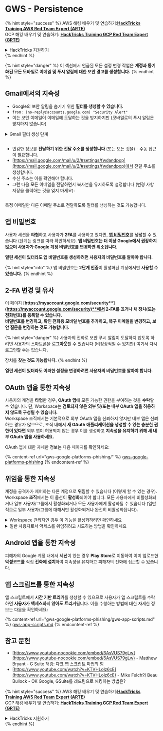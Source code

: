 # GWS - Persistence

{% hint style="success" %}
AWS 해킹 배우기 및 연습하기:<img src="../../.gitbook/assets/image.png" alt="" data-size="line">[**HackTricks Training AWS Red Team Expert (ARTE)**](https://training.hacktricks.xyz/courses/arte)<img src="../../.gitbook/assets/image.png" alt="" data-size="line">\
GCP 해킹 배우기 및 연습하기: <img src="../../.gitbook/assets/image (2).png" alt="" data-size="line">[**HackTricks Training GCP Red Team Expert (GRTE)**<img src="../../.gitbook/assets/image (2).png" alt="" data-size="line">](https://training.hacktricks.xyz/courses/grte)

<details>

<summary>HackTricks 지원하기</summary>

* [**구독 계획**](https://github.com/sponsors/carlospolop) 확인하기!
* **💬 [**Discord 그룹**](https://discord.gg/hRep4RUj7f) 또는 [**텔레그램 그룹**](https://t.me/peass)에 참여하거나 **Twitter** 🐦 [**@hacktricks\_live**](https://twitter.com/hacktricks\_live)**를 팔로우하세요.**
* **[**HackTricks**](https://github.com/carlospolop/hacktricks) 및 [**HackTricks Cloud**](https://github.com/carlospolop/hacktricks-cloud) 깃허브 리포지토리에 PR을 제출하여 해킹 트릭을 공유하세요.**

</details>
{% endhint %}

{% hint style="danger" %}
이 섹션에서 언급된 모든 설정 변경 작업은 **계정과 동기화된 모든 모바일로 이메일 및 푸시 알림에 대한 보안 경고를 생성합니다.**
{% endhint %}

## **Gmail에서의 지속성**

* Google의 보안 알림을 숨기기 위한 **필터를 생성할 수 있습니다.**
* `from: (no-reply@accounts.google.com) "Security Alert"`
* 이는 보안 이메일이 이메일에 도달하는 것을 방지하지만 (모바일로의 푸시 알림은 방지하지 않습니다)

<details>

<summary>Gmail 필터 생성 단계</summary>

(지침은 [**여기**](https://support.google.com/mail/answer/6579)에서 확인하세요)

1. [Gmail](https://mail.google.com/)을 엽니다.
2. 상단의 검색 상자에서 검색 옵션 표시를 클릭합니다 ![photos tune](https://lh3.googleusercontent.com/cD6YR\_YvqXqNKxrWn2NAWkV6tjJtg8vfvqijKT1\_9zVCrl2sAx9jROKhLqiHo2ZDYTE=w36).
3. 검색 기준을 입력합니다. 검색이 제대로 작동했는지 확인하려면 **검색**을 클릭하여 어떤 이메일이 표시되는지 확인합니다.
4. 검색 창 하단에서 **필터 만들기**를 클릭합니다.
5. 필터가 수행할 작업을 선택합니다.
6. **필터 만들기**를 클릭합니다.

현재 필터를 확인하려면 [https://mail.google.com/mail/u/0/#settings/filters](https://mail.google.com/mail/u/0/#settings/filters)에서 삭제할 수 있습니다.

</details>

<figure><img src="../../.gitbook/assets/image (331).png" alt=""><figcaption></figcaption></figure>

* 민감한 정보를 **전달하기 위한 전달 주소를 생성합니다** (또는 모든 것을) - 수동 접근이 필요합니다.
* [https://mail.google.com/mail/u/2/#settings/fwdandpop](https://mail.google.com/mail/u/2/#settings/fwdandpop)에서 전달 주소를 생성합니다.
* 수신 주소는 이를 확인해야 합니다.
* 그런 다음 모든 이메일을 전달하면서 복사본을 유지하도록 설정합니다 (변경 사항 저장을 클릭하는 것을 잊지 마세요):

<figure><img src="../../.gitbook/assets/image (332).png" alt=""><figcaption></figcaption></figure>

특정 이메일만 다른 이메일 주소로 전달하도록 필터를 생성하는 것도 가능합니다.

## 앱 비밀번호

사용자 세션을 **타협**하고 사용자가 **2FA**를 사용하고 있다면, [**앱 비밀번호**](https://support.google.com/accounts/answer/185833?hl=en)를 **생성**할 수 있습니다 (단계는 링크를 따라 확인하세요). **앱 비밀번호는 더 이상 Google에서 권장하지 않으며 사용자가 Google 계정 비밀번호를 변경하면 취소됩니다.**

**열린 세션이 있더라도 앱 비밀번호를 생성하려면 사용자의 비밀번호를 알아야 합니다.**

{% hint style="info" %}
앱 비밀번호는 **2단계 인증**이 활성화된 계정에서만 **사용할 수 있습니다.**
{% endhint %}

## 2-FA 변경 및 유사

이 페이지 [**https://myaccount.google.com/security**](https://myaccount.google.com/security)**에서 2-FA를 끄거나 새 장치(또는 전화번호)를 등록할 수 있습니다.**\
**비밀번호를 변경하고, 확인 전화용 모바일 번호를 추가하고, 복구 이메일을 변경하고, 보안 질문을 변경하는 것도 가능합니다.**

{% hint style="danger" %}
사용자의 전화로 보안 푸시 알림이 도달하지 않도록 하려면 사용자의 스마트폰을 **로그아웃**할 수 있습니다 (비정상적일 수 있지만) 여기서 다시 로그인할 수는 없습니다.

장치를 **찾는 것도 가능합니다.**
{% endhint %}

**열린 세션이 있더라도 이러한 설정을 변경하려면 사용자의 비밀번호를 알아야 합니다.**

## OAuth 앱을 통한 지속성

사용자의 계정을 **타협**한 경우, **OAuth 앱**에 모든 가능한 권한을 부여하는 것을 **수락**할 수 있습니다. 단, Workspace는 **검토되지 않은 외부 및/또는 내부 OAuth 앱을 허용하지 않도록 구성될 수 있습니다.**\
Workspace 조직에서는 기본적으로 외부 OAuth 앱을 신뢰하지 않지만 내부 앱은 신뢰하는 경우가 많으므로, 조직 내에서 **새 OAuth 애플리케이션을 생성할 수 있는 충분한 권한이 있다면** 외부 앱이 허용되지 않는 경우 이를 생성하고 **지속성을 유지하기 위해 새 내부 OAuth 앱을 사용하세요.**

OAuth 앱에 대한 자세한 정보는 다음 페이지를 확인하세요:

{% content-ref url="gws-google-platforms-phishing/" %}
[gws-google-platforms-phishing](gws-google-platforms-phishing/)
{% endcontent-ref %}

## 위임을 통한 지속성

계정을 공격자가 제어하는 다른 계정으로 **위임**할 수 있습니다 (이렇게 할 수 있는 경우). Workspace **조직**에서는 이 옵션이 **활성화**되어야 합니다. 모든 사용자에게 비활성화되거나 일부 사용자/그룹에서 활성화되거나 모든 사용자에게 활성화될 수 있습니다 (일반적으로 일부 사용자/그룹에 대해서만 활성화되거나 완전히 비활성화됩니다).

<details>

<summary>Workspace 관리자인 경우 이 기능을 활성화하려면 확인하세요</summary>

(정보는 [문서에서 복사됨](https://support.google.com/a/answer/7223765))

조직의 관리자로서 (예: 직장이나 학교) 사용자가 Gmail 계정에 대한 액세스를 위임할 수 있는지 제어합니다. 모든 사용자에게 계정을 위임할 수 있는 옵션을 제공하거나 특정 부서의 사람들만 위임을 설정할 수 있도록 할 수 있습니다. 예를 들어:

* 관리 비서를 Gmail 계정의 위임자로 추가하여 그들이 귀하를 대신하여 이메일을 읽고 보낼 수 있도록 합니다.
* 그룹을 추가하여 모든 사람이 하나의 Gmail 계정에 액세스할 수 있도록 합니다.

사용자는 동일한 조직의 다른 사용자에게만 액세스를 위임할 수 있으며, 도메인이나 조직 단위에 관계없이 가능합니다.

#### 위임 한도 및 제한

* **사용자가 Google 그룹에 자신의 메일박스 액세스를 부여할 수 있도록 허용하는 옵션**: 이 옵션을 사용하려면 위임된 계정의 OU와 각 그룹 구성원의 OU에 대해 활성화되어야 합니다. 이 옵션이 활성화되지 않은 OU에 속한 그룹 구성원은 위임된 계정에 액세스할 수 없습니다.
* 일반적인 사용으로 40명의 위임자가 동시에 Gmail 계정에 액세스할 수 있습니다. 한 명 이상의 위임자가 평균 이상으로 사용할 경우 이 숫자가 줄어들 수 있습니다.
* Gmail에 자주 액세스하는 자동화된 프로세스는 동시에 계정에 액세스할 수 있는 위임자의 수를 줄일 수 있습니다. 이러한 프로세스에는 Gmail에 자주 액세스하는 API 또는 브라우저 확장 프로그램이 포함됩니다.
* 단일 Gmail 계정은 최대 1,000명의 고유한 위임자를 지원합니다. 그룹은 한 위임자로 계산됩니다.
* 위임은 Gmail 계정의 한도를 증가시키지 않습니다. 위임된 사용자가 있는 Gmail 계정은 표준 Gmail 계정 한도 및 정책을 가집니다. 자세한 내용은 [Gmail 한도 및 정책](https://support.google.com/a/topic/28609)을 방문하세요.

#### 1단계: 사용자에 대한 Gmail 위임 활성화

**시작하기 전에:** 특정 사용자에 대한 설정을 적용하려면 해당 계정을 [조직 단위](https://support.google.com/a/topic/1227584)에 넣으세요.

1. [Google 관리 콘솔](https://support.google.com/a/answer/182076)에 [로그인](https://admin.google.com/)합니다.

관리자 계정을 사용하여 로그인하세요. 현재 계정인 CarlosPolop@gmail.com이 아닙니다.
2. 관리 콘솔에서 메뉴로 이동합니다 ![](https://storage.googleapis.com/support-kms-prod/JxKYG9DqcsormHflJJ8Z8bHuyVI5YheC0lAp)![그리고](https://storage.googleapis.com/support-kms-prod/Th2Tx0uwPMOhsMPn7nRXMUo3vs6J0pto2DTn)![](https://storage.googleapis.com/support-kms-prod/ocGtUSENh4QebLpvZcmLcNRZyaTBcolMRSyl) **앱**![그리고](https://storage.googleapis.com/support-kms-prod/Th2Tx0uwPMOhsMPn7nRXMUo3vs6J0pto2DTn)**Google Workspace**![그리고](https://storage.googleapis.com/support-kms-prod/Th2Tx0uwPMOhsMPn7nRXMUo3vs6J0pto2DTn)**Gmail**![그리고](https://storage.googleapis.com/support-kms-prod/Th2Tx0uwPMOhsMPn7nRXMUo3vs6J0pto2DTn)**사용자 설정**으로 이동합니다.
3. 모든 사용자에게 설정을 적용하려면 상위 조직 단위를 선택한 상태로 둡니다. 그렇지 않으면 하위 [조직 단위](https://support.google.com/a/topic/1227584)를 선택합니다.
4. **메일 위임**을 클릭합니다.
5. **사용자가 도메인의 다른 사용자에게 자신의 메일박스에 대한 액세스를 위임할 수 있도록 허용** 상자를 체크합니다.
6. (선택 사항) 사용자가 자신의 계정에서 전송된 위임된 메시지에 포함된 발신자 정보를 지정할 수 있도록 하려면 **사용자가 이 설정을 사용자 지정할 수 있도록 허용** 상자를 체크합니다.
7. 위임자가 보낸 메시지에 포함된 기본 발신자 정보에 대한 옵션을 선택합니다:
* **계정 소유자와 이메일을 보낸 위임자를 표시**—메시지에는 Gmail 계정 소유자와 위임자의 이메일 주소가 포함됩니다.
* **계정 소유자만 표시**—메시지에는 Gmail 계정 소유자의 이메일 주소만 포함됩니다. 위임자의 이메일 주소는 포함되지 않습니다.
8. (선택 사항) 사용자가 그룹을 위임자로 추가할 수 있도록 하려면 **사용자가 Google 그룹에 자신의 메일박스 액세스를 부여할 수 있도록 허용** 상자를 체크합니다.
9. **저장**을 클릭합니다. 하위 조직 단위를 구성한 경우 상위 조직 단위의 설정을 **상속**하거나 **재정의**할 수 있습니다.
10. (선택 사항) 다른 조직 단위에 대해 Gmail 위임을 활성화하려면 3-9단계를 반복합니다.

변경 사항은 최대 24시간이 걸릴 수 있지만 일반적으로 더 빨리 발생합니다. [자세히 알아보기](https://support.google.com/a/answer/7514107)

#### 2단계: 사용자가 자신의 계정에 대한 위임자를 설정하도록 합니다.

위임을 활성화한 후 사용자는 Gmail 설정으로 이동하여 위임자를 지정합니다. 위임자는 사용자를 대신하여 메시지를 읽고, 보내고, 받을 수 있습니다.

자세한 내용은 사용자를 [이메일 위임 및 협업](https://support.google.com/a/users/answer/138350)으로 안내하세요.

</details>

<details>

<summary>일반 사용자로서 액세스를 위임하려고 시도하는 방법을 확인하세요</summary>

(정보는 [**문서에서 복사됨**](https://support.google.com/mail/answer/138350))

최대 10명의 위임자를 추가할 수 있습니다.

직장, 학교 또는 기타 조직을 통해 Gmail을 사용하는 경우:

* 조직 내에서 최대 1000명의 위임자를 추가할 수 있습니다.
* 일반적인 사용으로 40명의 위임자가 동시에 Gmail 계정에 액세스할 수 있습니다.
* API 또는 브라우저 확장 프로그램과 같은 자동화된 프로세스를 사용하는 경우 몇 명의 위임자가 동시에 Gmail 계정에 액세스할 수 있습니다.

1. 컴퓨터에서 [Gmail](https://mail.google.com/)을 엽니다. Gmail 앱에서는 위임자를 추가할 수 없습니다.
2. 오른쪽 상단에서 설정을 클릭합니다 ![Settings](https://lh3.googleusercontent.com/p3J-ZSPOLtuBBR\_ofWTFDfdgAYQgi8mR5c76ie8XQ2wjegk7-yyU5zdRVHKybQgUlQ=w36-h36) ![그리고](https://lh3.googleusercontent.com/3\_l97rr0GvhSP2XV5OoCkV2ZDTIisAOczrSdzNCBxhIKWrjXjHucxNwocghoUa39gw=w36-h36) **모든 설정 보기**를 클릭합니다.
3. **계정 및 가져오기** 또는 **계정** 탭을 클릭합니다.
4. "계정에 대한 액세스 부여" 섹션에서 **다른 계정 추가**를 클릭합니다. 직장이나 학교를 통해 Gmail을 사용하는 경우 조직에서 이메일 위임을 제한할 수 있습니다. 이 설정이 보이지 않으면 관리자에게 문의하세요.
* 계정에 대한 액세스를 부여하는 옵션이 보이지 않으면 제한된 것입니다.
5. 추가할 사람의 이메일 주소를 입력합니다. 직장, 학교 또는 기타 조직을 통해 Gmail을 사용하는 경우, 관리자가 허용하는 경우 그룹의 이메일 주소를 입력할 수 있습니다. 이 그룹은 귀하의 조직과 동일한 도메인을 가져야 합니다. 그룹의 외부 구성원은 위임 액세스가 거부됩니다.\
\
**중요:** 위임할 계정이 새 계정이거나 비밀번호가 재설정된 경우, 관리자는 처음 로그인할 때 비밀번호 변경 요구 사항을 끄고 있어야 합니다.

* [관리자가 사용자를 생성하는 방법 알아보기](https://support.google.com/a/answer/33310).
* [관리자가 비밀번호를 재설정하는 방법 알아보기](https://support.google.com/a/answer/33319).

6. **다음 단계**를 클릭합니다 ![그리고](https://lh3.googleusercontent.com/QbWcYKta5vh\_4-OgUeFmK-JOB0YgLLoGh69P478nE6mKdfpWQniiBabjF7FVoCVXI0g=h36) **액세스를 부여하기 위한 이메일 전송**을 클릭합니다.

추가한 사람은 확인 요청 이메일을 받게 됩니다. 초대는 일주일 후에 만료됩니다.

그룹을 추가한 경우 모든 그룹 구성원이 확인 없이 위임자가 됩니다.

참고: 위임이 효과를 발휘하는 데 최대 24시간이 걸릴 수 있습니다.

</details>

## Android 앱을 통한 지속성

피해자의 Google 계정 내에서 **세션**이 있는 경우 **Play Store**로 이동하여 이미 업로드한 **악성코드를** 직접 **전화에 설치**하여 지속성을 유지하고 피해자의 전화에 접근할 수 있습니다.

## **앱 스크립트를 통한 지속성**

앱 스크립트에서 **시간 기반 트리거**를 생성할 수 있으므로 사용자가 앱 스크립트를 수락하면 **사용자가 액세스하지 않아도** **트리거**됩니다. 이를 수행하는 방법에 대한 자세한 정보는 다음을 확인하세요:

{% content-ref url="gws-google-platforms-phishing/gws-app-scripts.md" %}
[gws-app-scripts.md](gws-google-platforms-phishing/gws-app-scripts.md)
{% endcontent-ref %}

## 참고 문헌

* [https://www.youtube-nocookie.com/embed/6AsVUS79gLw](https://www.youtube-nocookie.com/embed/6AsVUS79gLw) - Matthew Bryant - G Suite 해킹: 다크 앱 스크립트 마법의 힘
* [https://www.youtube.com/watch?v=KTVHLolz6cE](https://www.youtube.com/watch?v=KTVHLolz6cE) - Mike Felch와 Beau Bullock - OK Google, GSuite를 레드팀으로 해킹하는 방법은? 

{% hint style="success" %}
AWS 해킹 배우기 및 연습하기:<img src="../../.gitbook/assets/image.png" alt="" data-size="line">[**HackTricks Training AWS Red Team Expert (ARTE)**](https://training.hacktricks.xyz/courses/arte)<img src="../../.gitbook/assets/image.png" alt="" data-size="line">\
GCP 해킹 배우기 및 연습하기: <img src="../../.gitbook/assets/image (2).png" alt="" data-size="line">[**HackTricks Training GCP Red Team Expert (GRTE)**<img src="../../.gitbook/assets/image (2).png" alt="" data-size="line">](https://training.hacktricks.xyz/courses/grte)

<details>

<summary>HackTricks 지원하기</summary>

* [**구독 계획**](https://github.com/sponsors/carlospolop) 확인하기!
* **💬 [**Discord 그룹**](https://discord.gg/hRep4RUj7f) 또는 [**텔레그램 그룹**](https://t.me/peass)에 참여하거나 **Twitter** 🐦 [**@hacktricks\_live**](https://twitter.com/hacktricks\_live)**를 팔로우하세요.**
* **[**HackTricks**](https://github.com/carlospolop/hacktricks) 및 [**HackTricks Cloud**](https://github.com/carlospolop/hacktricks-cloud) 깃허브 리포지토리에 PR을 제출하여 해킹 트릭을 공유하세요.**

</details>
{% endhint %}
